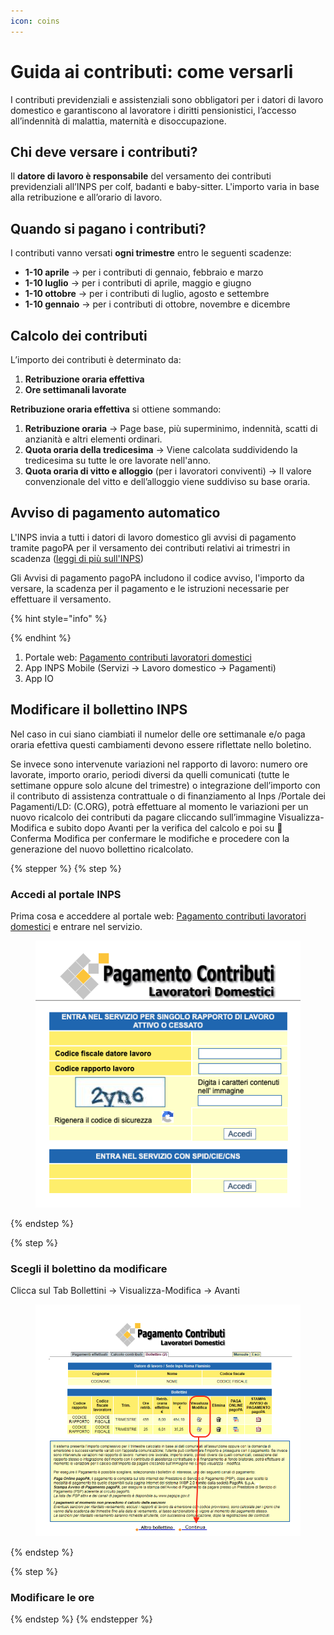 ```yaml
---
icon: coins
---
```


# Guida ai contributi: come versarli

I contributi previdenziali e assistenziali sono obbligatori per i datori di lavoro domestico e garantiscono al lavoratore i diritti pensionistici, l’accesso all’indennità di malattia, maternità e disoccupazione.

## **Chi deve versare i contributi?**

Il **datore di lavoro è responsabile** del versamento dei contributi previdenziali all’INPS per colf, badanti e baby-sitter. L'importo varia in base alla retribuzione e all’orario di lavoro.

## **Quando si pagano i contributi?**

I contributi vanno versati **ogni trimestre** entro le seguenti scadenze:

* **1-10 aprile** → per i contributi di gennaio, febbraio e marzo
* **1-10 luglio** → per i contributi di aprile, maggio e giugno
* **1-10 ottobre** → per i contributi di luglio, agosto e settembre
* **1-10 gennaio** → per i contributi di ottobre, novembre e dicembre

## **Calcolo dei contributi**

L’importo dei contributi è determinato da:

1. **Retribuzione oraria effettiva**&#x20;
2. **Ore settimanali lavorate**

**Retribuzione oraria effettiva** si ottiene sommando:

1. **Retribuzione oraria** →  Page base, più superminimo, indennità, scatti di anzianità e altri elementi ordinari.
2. **Quota oraria della tredicesima** → Viene calcolata suddividendo la tredicesima su tutte le ore lavorate nell'anno.
3. **Quota oraria di vitto e alloggio** (per i lavoratori conviventi) → Il valore convenzionale del vitto e dell’alloggio viene suddiviso su base oraria.

## Avviso di pagamento automatico

L'INPS invia a tutti i datori di lavoro domestico gli avvisi di pagamento tramite pagoPA per il versamento dei contributi relativi ai trimestri in scadenza ([leggi di più sull'INPS](https://www.inps.it/it/it/dettaglio-scheda.it.schede-servizio-strumento.schede-servizi.50061.pagamento-dei-contributi-al-lavoratore-domestico.html))

Gli Avvisi di pagamento pagoPA includono il codice avviso, l'importo da versare, la scadenza per il pagamento e le istruzioni necessarie per effettuare il versamento.



{% hint style="info" %}

{% endhint %}



1. Portale web: [Pagamento contributi lavoratori domestici](https://serviziweb2.inps.it/PagamentiBollettiniLD/accessoUtente.do)
2. App INPS Mobile (Servizi -> Lavoro domestico -> Pagamenti)
3. App IO

## Modificare il bollettino INPS&#x20;

Nel caso in cui siano ciambiati il numelor delle ore settimanale e/o paga oraria efettiva questi cambiamenti devono essere riflettate nello boletino.

Se invece sono intervenute variazioni nel rapporto di lavoro: numero ore lavorate, importo orario, periodi diversi da quelli comunicati (tutte le settimane oppure solo alcune del trimestre) o integrazione dell’importo con il contributo di assistenza contrattuale o di finanziamento al Inps /Portale dei Pagamenti/LD:  (C.ORG), potrà effettuare al momento le variazioni per un nuovo ricalcolo dei contributi da pagare cliccando sull’immagine Visualizza-Modifica e subito dopo Avanti per la verifica del calcolo e poi su  Conferma Modifica per confermare le modifiche e procedere con la generazione del nuovo bollettino ricalcolato.



{% stepper %}
{% step %}
### Accedi al portale INPS

Prima cosa e acceddere al portale web: [Pagamento contributi lavoratori domestici](https://serviziweb2.inps.it/PagamentiBollettiniLD/accessoUtente.do) e entrare nel servizio.

<figure><img src="../.gitbook/assets/image (1).png" alt=""><figcaption></figcaption></figure>
{% endstep %}

{% step %}
### Scegli il bolettino da modificare

Clicca sul Tab Bollettini -> Visualizza-Modifica -> Avanti&#x20;

<figure><img src="../.gitbook/assets/Screenshot 2025-02-13 at 10.41.05.png" alt=""><figcaption></figcaption></figure>
{% endstep %}

{% step %}
### Modificare le ore


{% endstep %}
{% endstepper %}





